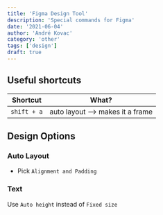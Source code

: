```yaml
---
title: 'Figma Design Tool'
description: 'Special commands for Figma'
date: '2021-06-04'
author: 'André Kovac'
category: 'other'
tags: ['design']
draft: true
---
```


## Useful shortcuts

| Shortcut    | What?                            |
| ----------- | -------------------------------- |
| `shift + a` | auto layout --> makes it a frame |


## Design Options

### Auto Layout

- Pick `Alignment and Padding`

### Text

Use `Auto height` instead of `Fixed size`
